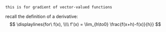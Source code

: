 ~~~
this is for gradient of vector-valued functions
~~~
recall the definition of a derivative:
$$
\displaylines{for\ f(x), 
\\\\
f'(x) = \lim_{h\to0} \frac{f(x+h)-f(x)}{h}}
$$
